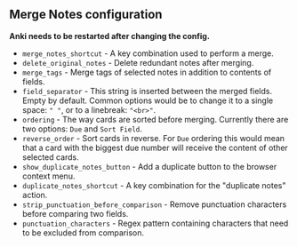 ## Merge Notes configuration

**Anki needs to be restarted after changing the config.**

* `merge_notes_shortcut` - A key combination used to perform a merge.
* `delete_original_notes` - Delete redundant notes after merging.
* `merge_tags` - Merge tags of selected notes in addition to contents of fields.
* `field_separator` - This string is inserted between the merged fields.
Empty by default. Common options would be to change it to a single space: `" "`,
or to a linebreak: `"<br>"`.
* `ordering` - The way cards are sorted before merging.
Currently there are two options: `Due` and `Sort Field`.
* `reverse_order` - Sort cards in reverse.
For `Due` ordering this would mean that a card with the biggest due number
will receive the content of other selected cards.
* `show_duplicate_notes_button` - Add a duplicate button to the browser context menu.
* `duplicate_notes_shortcut` - A key combination for the "duplicate notes" action.
* `strip_punctuation_before_comparison` - Remove punctuation characters before comparing two fields.
* `punctuation_characters` - Regex pattern containing characters that need to be excluded from comparison.

